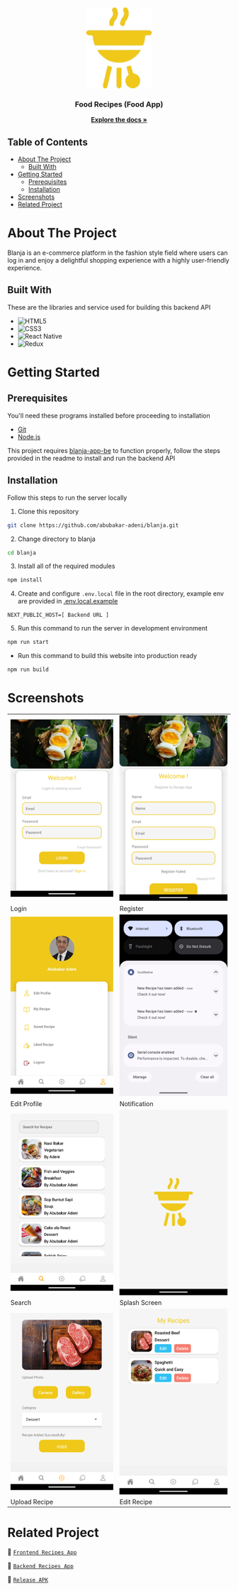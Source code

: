 <br />
<p align="center">
  <div align="center">
    <img src="./document/logo-recipe.png" alt="foodrecipes">
  </div>
  <h3 align="center">Food Recipes (Food App)</h3>
  <p align="center">
    <a href="https://github.com/abubakar-adeni/blanja"><strong>Explore the docs »</strong></a>
  </p>
</p>

## Table of Contents

- [About The Project](#about-the-project)
  - [Built With](#built-with)
- [Getting Started](#getting-started)
  - [Prerequisites](#prerequisites)
  - [Installation](#installation)
- [Screenshots](#screenshots)
- [Related Project](#related-project)

# About The Project

Blanja is an e-commerce platform in the fashion style field where users can log in and enjoy a delightful shopping experience with a highly user-friendly experience.

## Built With

These are the libraries and service used for building this backend API

- ![HTML5](https://img.shields.io/badge/html5-%23E34F26.svg?style=for-the-badge&logo=html5&logoColor=white)
- ![CSS3](https://img.shields.io/badge/css3-%231572B6.svg?style=for-the-badge&logo=css3&logoColor=white)
- ![React Native](https://img.shields.io/badge/react_native-%2320232a.svg?style=for-the-badge&logo=react&logoColor=%2361DAFB)
- ![Redux](https://img.shields.io/badge/redux-%23593d88.svg?style=for-the-badge&logo=redux&logoColor=white)

# Getting Started

## Prerequisites

You'll need these programs installed before proceeding to installation

- [Git](https://git-scm.com/downloads)
- [Node.js](https://nodejs.org/en/download)

This project requires [blanja-app-be](https://github.com/abubakar-adeni/blanja/blob/main/README.md) to function properly, follow the steps provided in the readme to install and run the backend API

## Installation

Follow this steps to run the server locally

1. Clone this repository

```sh
git clone https://github.com/abubakar-adeni/blanja.git
```

2. Change directory to blanja

```sh
cd blanja
```

3. Install all of the required modules

```sh
npm install
```

4. Create and configure `.env.local` file in the root directory, example env are provided in [.env.local.example](./.env.local.example)

```env
NEXT_PUBLIC_HOST=[ Backend URL ]
```

5. Run this command to run the server in development environment

```sh
npm run start
```

- Run this command to build this website into production ready

```sh
npm run build
```

# Screenshots

<table>
 <tr>
    <td><img width="350px" src="./document/login.png" border="0" alt="Login" /></td>
    <td> <img width="350px" src="./document/register.png" border="0"  alt="Register" /></td>
  </tr>
  <tr>
    <td>Login</td>
    <td>Register</td>
  </tr>
  <tr>
    <td><img width="350px" src="./document/profile.png" border="0" alt="Profile" /> </td>
    <td><img width="350px" src="./document/notif.png" border="0" alt="Notification Success" /> </td>
  </tr>
   <tr>
    <td>Edit Profile</td>
    <td>Notification</td>
  </tr>
  <tr>
    <td><img width="350px" src="./document/search.png" border="0" alt="Search" /></td>
    <td><img width="350px" src="./document/splash.png" border="0" alt="Splash Screen" /> </td>
  </tr>
   <tr>
    <td>Search</td>
    <td>Splash Screen</td>
      <tr>
    <td><img width="350px" src="./document/update.png" border="0" alt="Upload Recipe" /></td>
    <td><img width="350px" src="./document/edit.png" border="0" alt="Edit Recipe" /> </td>
  </tr>
   <tr>
    <td>Upload Recipe</td>
    <td>Edit Recipe</td>
</table>

# Related Project

:rocket: [`Frontend Recipes App`](https://github.com/abubakar-adeni/foodNative)

:rocket: [`Backend Recipes App`](https://github.com/abubakar-adeni/backend-recipes)

:rocket: [`Release APK`](https://github.com/abubakar-adeni/foodNative/tree/main/release)
